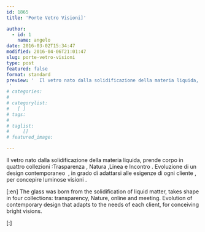 ```yaml
---
id: 1865
title: 'Porte Vetro Visioni]'

author:
  - id: 1
    name: angelo
date: 2016-03-02T15:34:47
modified: 2016-04-06T21:01:47
slug: porte-vetro-visioni
type: post
featured: false
format: standard
preview: '  Il vetro nato dalla solidificazione della materia liquida, prende corpo in quattro collezioni :Trasparenza , Natura ,Linea e Incontro &hellip;
 '
# categories: 
#    
# categorylist: 
#   [ ]
# tags: 
#   
# taglist: 
#     []
# featured_image: 

---
```



Il vetro nato dalla solidificazione della materia liquida, prende corpo in quattro collezioni :Trasparenza , Natura ,Linea e Incontro .
Evoluzione di un design contemporaneo  , in grado di adattarsi alle esigenze di ogni cliente , per concepire luminose visioni .
 

[:en]
The glass was born from the solidification of liquid matter, takes shape in four collections: transparency, Nature, online and meeting.
Evolution of contemporary design that adapts to the needs of each client, for conceiving bright visions.
 

[:]

